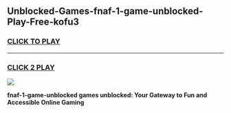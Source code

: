 
## Unblocked-Games-fnaf-1-game-unblocked-Play-Free-kofu3
<h3>
<a href="https://premium76.site?title=fnaf-1-game-unblocked&ref=18A1">CLICK TO PLAY</a></h3>
<hr>

<h3>
<a href="https://premium76.site?title=fnaf-1-game-unblocked&ref=18A1">CLICK 2 PLAY</a>
  
</h3>

<a href="https://premium76.site?title=fnaf-1-game-unblocked&ref=18A1"><img src="https://clearcache.store/games.png"></a>


**fnaf-1-game-unblocked games unblocked: Your Gateway to Fun and Accessible Online Gaming**
